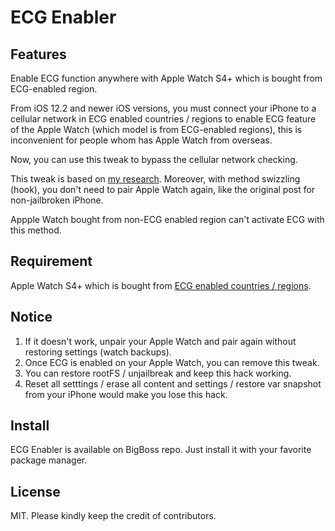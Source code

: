 # ECG Enabler

## Features

Enable ECG function anywhere with Apple Watch S4+ which is bought from ECG-enabled region.

From iOS 12.2 and newer iOS versions, you must connect your iPhone to a cellular network in ECG enabled countries / regions to enable ECG feature of the Apple Watch (which model is from ECG-enabled regions), this is inconvenient for people whom has Apple Watch from overseas.

Now, you can use this tweak to bypass the cellular network checking.

This tweak is based on [my research](https://hiraku.tw/2019/10/4951/). Moreover, with method swizzling (hook), you don't need to pair Apple Watch again, like the original post for non-jailbroken iPhone.

Appple Watch bought from non-ECG enabled region can't activate ECG with this method.

## Requirement

Apple Watch S4+ which is bought from [ECG enabled countries / regions](https://www.apple.com/watchos/feature-availability/#branded-ecg).

## Notice
1. If it doesn't work, unpair your Apple Watch and pair again without restoring settings (watch backups).
2. Once ECG is enabled on your Apple Watch, you can remove this tweak.
3. You can restore rootFS / unjailbreak and keep this hack working.
4. Reset all setttings / erase all content and settings / restore var snapshot from your iPhone would make you lose this hack.

## Install

ECG Enabler is available on BigBoss repo. Just install it with your favorite package manager.

## License

MIT. Please kindly keep the credit of contributors.
